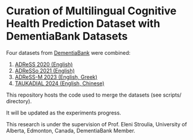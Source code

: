 # Curation of Multilingual Cognitive Health Prediction Dataset with DementiaBank Datasets

Four datasets from [DementiaBank](https://talkbank.org/dementia/) were combined: 

1. [ADReSS 2020 (English)](https://luzs.gitlab.io/adress/)
2. [ADReSSo 2021 (English)](https://luzs.gitlab.io/adresso-2021/)
3. [ADReSS-M 2023 (English, Greek)](https://luzs.gitlab.io/madress-2023/)
4. [TAUKADIAL 2024 (English, Chinese)](https://taukadial-luzs-69e3bf4b9878b99a6f03aea43776344580b77b9fe54725f4.gitlab.io/)

This repository hosts the code used to merge the datasets (see scripts/ directory).

It will be updated as the experiments progress.

This research is under the supervision of Prof. Eleni Stroulia, University of Alberta, Edmonton, Canada, DementiaBank Member.
